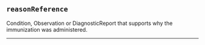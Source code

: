 ## `reasonReference`

Condition, Observation or DiagnosticReport that supports why the immunization was administered.

---